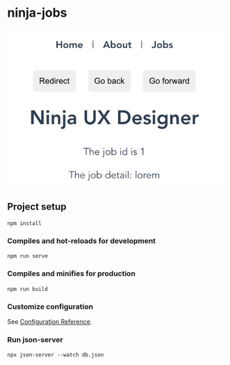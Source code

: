 # ninja-jobs

<img width=500px src="assets/../src/assets/demo.png">

## Project setup
```
npm install
```

### Compiles and hot-reloads for development
```
npm run serve
```

### Compiles and minifies for production
```
npm run build
```

### Customize configuration
See [Configuration Reference](https://cli.vuejs.org/config/).

### Run json-server
```
npx json-server --watch db.json
```
